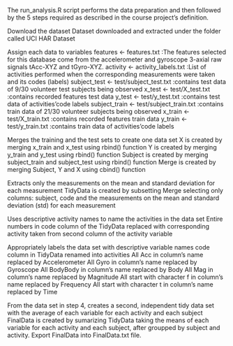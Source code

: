 The run_analysis.R script performs the data preparation and then followed by the 5 steps required as described in the course project’s definition.

Download the dataset
Dataset downloaded and extracted under the folder called UCI HAR Dataset

Assign each data to variables
features <- features.txt :The features selected for this database come from the accelerometer and gyroscope 3-axial raw signals tAcc-XYZ and tGyro-XYZ.
activity <- activity_labels.txt :List of activities performed when the corresponding measurements were taken and its codes (labels)
subject_test <- test/subject_test.txt :contains test data of 9/30 volunteer test subjects being observed
x_test <- test/X_test.txt :contains recorded features test data
y_test <- test/y_test.txt :contains test data of activities’code labels
subject_train <- test/subject_train.txt :contains train data of 21/30 volunteer subjects being observed
x_train <- test/X_train.txt :contains recorded features train data
y_train <- test/y_train.txt :contains train data of activities’code labels

Merges the training and the test sets to create one data set
X is created by merging x_train and x_test using rbind() function
Y is created by merging y_train and y_test using rbind() function
Subject is created by merging subject_train and  subject_test using rbind() function
Merge is created by merging Subject, Y and  X using cbind() function

Extracts only the measurements on the mean and standard deviation for each measurement
TidyData is created by subsetting Merge selecting only columns: subject, code and the measurements on the mean and standard deviation (std) for each measurement

Uses descriptive activity names to name the activities in the data set
Entire numbers in code column of the TidyData replaced with corresponding activity taken from second column of the activity variable

Appropriately labels the data set with descriptive variable names
code column in TidyData renamed into activities
All Acc in column’s name replaced by Accelerometer
All Gyro in column’s name replaced by Gyroscope
All BodyBody in column’s name replaced by Body
All Mag in column’s name replaced by Magnitude
All start with character f in column’s name replaced by Frequency
All start with character t in column’s name replaced by Time

From the data set in step 4, creates a second, independent tidy data set with the average of each variable for each activity and each subject
FinalData is created by sumarizing TidyData taking the means of each variable for each activity and each subject, after groupped by subject and activity.
Export FinalData into FinalData.txt file.
